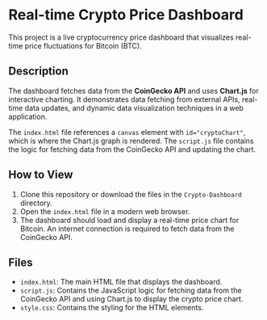 # Real-time Crypto Price Dashboard

This project is a live cryptocurrency price dashboard that visualizes real-time price fluctuations for Bitcoin (BTC).

## Description

The dashboard fetches data from the **CoinGecko API** and uses **Chart.js** for interactive charting. It demonstrates data fetching from external APIs, real-time data updates, and dynamic data visualization techniques in a web application.

The `index.html` file references a `canvas` element with `id="cryptoChart"`, which is where the Chart.js graph is rendered. The `script.js` file contains the logic for fetching data from the CoinGecko API and updating the chart.

## How to View

1.  Clone this repository or download the files in the `Crypto-Dashboard` directory.
2.  Open the `index.html` file in a modern web browser.
3.  The dashboard should load and display a real-time price chart for Bitcoin. An internet connection is required to fetch data from the CoinGecko API.

## Files

*   `index.html`: The main HTML file that displays the dashboard.
*   `script.js`: Contains the JavaScript logic for fetching data from the CoinGecko API and using Chart.js to display the crypto price chart.
*   `style.css`: Contains the styling for the HTML elements.
